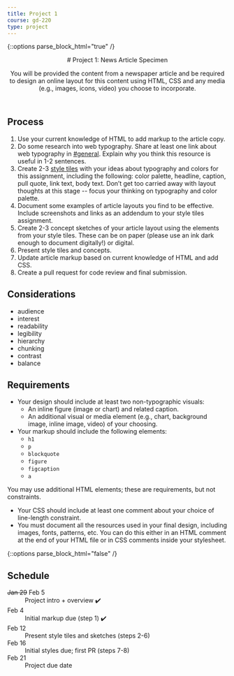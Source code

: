 ```yaml
---
title: Project 1
course: gd-220
type: project
---
```


{::options parse_block_html="true" /}

<header>
# Project 1: News Article Specimen

You will be provided the content from a newspaper article and be required to design an online layout for this content using HTML, CSS and any media (e.g., images, icons, video) you choose to incorporate.

</header>

<section>

## Process
1. Use your current knowledge of HTML to add markup to the article copy.
1. Do some research into web typography. Share at least one link about web typography in [#general](https://mica-web.slack.com). Explain why you think this resource is useful in 1-2 sentences.
1. Create 2-3 [style tiles](https://alistapart.com/article/style-tiles-and-how-they-work) with your ideas about typography and colors for this assignment, including the following: color palette, headline, caption, pull quote, link text, body text. Don’t get too carried away with layout thoughts at this stage -- focus your thinking on typography and color palette.
1. Document some examples of article layouts you find to be effective. Include screenshots and links as an addendum to your style tiles assignment.
1. Create 2-3 concept sketches of your article layout using the elements from your style tiles. These can be on paper (please use an ink dark enough to document digitally!) or digital.
1. Present style tiles and concepts.
1. Update article markup based on current knowledge of HTML and add CSS.
1. Create a pull request for code review and final submission.

## Considerations
- audience
- interest
- readability
- legibility
- hierarchy
- chunking
- contrast
- balance

## Requirements
- Your design should include at least two non-typographic visuals:
  - An inline figure (image or chart) and related caption.
  - An additional visual or media element (e.g., chart, background image, inline image, video) of your choosing.
- Your markup should include the following elements:
  - `h1`
  - `p`
  - `blockquote`
  - `figure`
  - `figcaption`
  - `a`

You may use additional HTML elements; these are requirements, but not constraints.
- Your CSS should include at least one comment about your choice of line-length constraint.
- You must document all the resources used in your final design, including images, fonts, patterns, etc. You can do this either in an HTML comment at the end of your HTML file or in CSS comments inside your stylesheet.

</section>

{::options parse_block_html="false" /}

<aside>

<h2>Schedule</h2>

<dl>
<dt><del>Jan 29</del> Feb 5</dt>
<dd>Project intro + overview ✔️</dd>
<dt>Feb 4</dt>
<dd>Initial markup due (step 1) ✔️</dd>
<dt>Feb 12</dt>
<dd>Present style tiles and sketches (steps 2-6)</dd>
<dt>Feb 16</dt>
<dd>Initial styles due; first PR (steps 7-8)</dd>
<dt>Feb 21</dt>
<dd>Project due date</dd>
</dl>

</aside>
